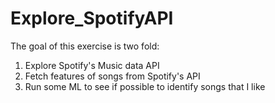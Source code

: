 # Explore_SpotifyAPI

The goal of this exercise is two fold:

1. Explore Spotify's Music data API
2. Fetch features of songs from Spotify's API
3. Run some ML to see if possible to identify songs that I like 

